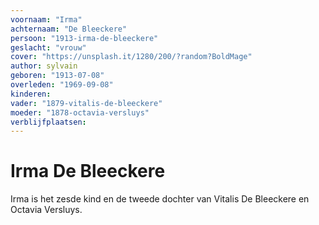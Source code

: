 ```yaml
---
voornaam: "Irma"
achternaam: "De Bleeckere"
persoon: "1913-irma-de-bleeckere"
geslacht: "vrouw"
cover: "https://unsplash.it/1280/200/?random?BoldMage"
author: sylvain
geboren: "1913-07-08"
overleden: "1969-09-08"
kinderen:    
vader: "1879-vitalis-de-bleeckere"
moeder: "1878-octavia-versluys"   
verblijfplaatsen:
---
```


# Irma De Bleeckere

Irma is het zesde kind en de tweede dochter van Vitalis De Bleeckere en Octavia Versluys. 






